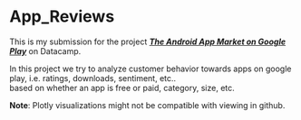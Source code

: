 # App_Reviews

This is my submission for the project [***The Android App Market on Google Play***](https://www.datacamp.com/projects/619) on Datacamp.

In this project we try to analyze customer behavior towards apps on google play, i.e. ratings, downloads, sentiment, etc..<br>
based on whether an app is free or paid, category, size, etc.

**Note**: Plotly visualizations might not be compatible with viewing in github.
